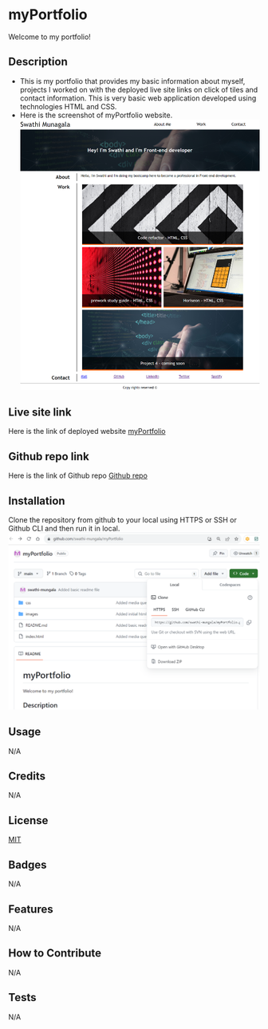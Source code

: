 # myPortfolio
Welcome to my portfolio!

## Description

- This is my portfolio that provides my basic information about myself, projects I worked on with the deployed live site links on click of tiles and contact information. This is very basic web application developed using technologies HTML and CSS.
- Here is the screenshot of myPortfolio website.
![alt text](./images/myPortfolio-2023.png)

## Live site link
Here is the link of deployed website
[myPortfolio](https://swathi-mungala.github.io/myPortfolio/)

## Github repo link
Here is the link of Github repo
[Github repo](https://github.com/swathi-mungala/myPortfolio)

## Installation

Clone the repository from github to your local using HTTPS or SSH or Github CLI and then run it in local.
![alt text](./images/My%20portfolio%20ssh.png)

## Usage
N/A

## Credits

N/A

## License

[MIT](https://choosealicense.com/licenses/mit/)

## Badges

N/A

## Features

N/A

## How to Contribute

N/A

## Tests

N/A